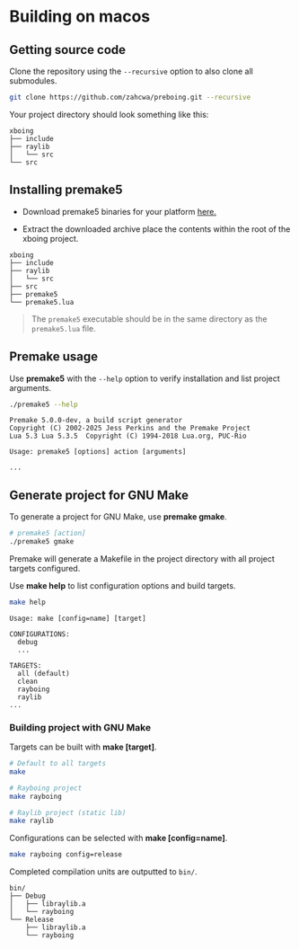 # Building on macos

## Getting source code
Clone the repository using the `--recursive` option to also clone all submodules.
```sh
git clone https://github.com/zahcwa/preboing.git --recursive
```
Your project directory should look something like this:
```
xboing
├── include
├── raylib
│   └── src
└── src
```

## Installing premake5
* Download premake5 binaries for your platform [here.](https://premake.github.io/download)

* Extract the downloaded archive place the contents within the root of the xboing project.
```
xboing
├── include
├── raylib
│   └── src
├── src
├── premake5
└── premake5.lua
```
> The `premake5` executable should be in the same directory as the `premake5.lua` file.

## Premake usage
Use **premake5** with the `--help` option to verify installation and list project arguments.
```sh
./premake5 --help
```
```
Premake 5.0.0-dev, a build script generator
Copyright (C) 2002-2025 Jess Perkins and the Premake Project
Lua 5.3 Lua 5.3.5  Copyright (C) 1994-2018 Lua.org, PUC-Rio

Usage: premake5 [options] action [arguments]

...
```

## Generate project for GNU Make
To generate a project for GNU Make, use **premake gmake**.
```sh
# premake5 [action]
./premake5 gmake
```
Premake will generate a Makefile in the project directory with all project targets configured.

Use **make help** to list configuration options and build targets.
```sh
make help
```
```
Usage: make [config=name] [target]

CONFIGURATIONS:
  debug
  ...

TARGETS:
  all (default)
  clean
  rayboing
  raylib
...
```

### Building project with GNU Make
Targets can be built with **make [target]**.
```sh
# Default to all targets
make

# Rayboing project
make rayboing

# Raylib project (static lib)
make raylib
```

Configurations can be selected with **make [config=name]**.
```sh
make rayboing config=release
```

Completed compilation units are outputted to `bin/`.
```
bin/
├── Debug
│   ├── libraylib.a
│   └── rayboing
└── Release
    ├── libraylib.a
    └── rayboing
```
